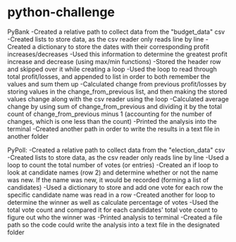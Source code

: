 # python-challenge

PyBank
    -Created a relative path to collect data from the "budget_data" csv
    -Created lists to store data, as the csv reader only reads line by line
    -Created a dictionary to store the dates with their corresponding profit increases/decreases
        -Used this information to determine the greatest profit increase and decrease (using max/min functions)
    -Stored the header row and skipped over it while creating a loop
    -Used the loop to read through total profit/losses, and appended to list in order to both remember the values and sum them up
    -Calculated change from previous profit/losses by storing values in the change_from_previous list, and then making the stored values change along with the csv reader using the loop
    -Calculated average change by using sum of change_from_previous and dividing it by the total count of change_from_previous minus 1 (accounting for the number of changes, which is one less than the count)
    -Printed the analysis into the terminal
    -Created another path in order to write the results in a text file in another folder

PyPoll:
    -Created a relative path to collect data from the "election_data" csv
    -Created lists to store data, as the csv reader only reads line by line
    -Used a loop to count the total number of votes (or entries)
    -Created an if loop to look at candidate names (row 2) and determine whether or not the name was new. If the name was new, it would be recorded (forming a list of candidates)
    -Used a dictionary to store and add one vote for each row the specific candidate name was read in a row
    -Created another for loop to determine the winner as well as calculate percentage of votes
        -Used the total vote count and compared it for each candidates' total vote count to figure out who the winner was
    -Printed analysis to terminal
    -Created a file path so the code could write the analysis into a text file in the designated folder
    